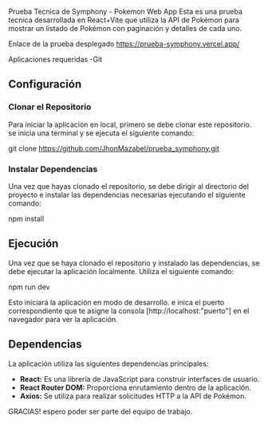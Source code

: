Prueba Tecnica de Symphony - Pokemon Web App
Esta es una prueba tecnica desarrollada en React+Vite que utiliza la API de Pokémon para mostrar un listado de Pokémon con paginación y detalles de cada uno.

Enlace de la prueba desplegado
https://prueba-symphony.vercel.app/

Aplicaciones requeridas
-Git

## Configuración

### Clonar el Repositorio

Para iniciar la aplicación en  local, primero se debe clonar este repositorio. se inicia una terminal y se ejecuta el siguiente comando:

  git clone https://github.com/JhonMazabel/prueba_symphony.git


### Instalar Dependencias

Una vez que hayas clonado el repositorio,  se debe dirigir al directorio del proyecto e instalar las dependencias necesarias ejecutando el siguiente comando:

  npm install

## Ejecución

Una vez que se haya clonado el repositorio y instalado las dependencias, se debe ejecutar la aplicación localmente. Utiliza el siguiente comando:

 npm run dev

Esto iniciará la aplicación en modo de desarrollo. e inica el puerto correspondiente que te asigne la consola [http://localhost:"puerto"] en el navegador para ver la aplicación.

## Dependencias

La aplicación utiliza las siguientes dependencias principales:

- **React:** Es una librería de JavaScript para construir interfaces de usuario.
- **React Router DOM:** Proporciona enrutamiento dentro de la aplicación.
- **Axios:** Se utiliza para realizar solicitudes HTTP a la API de Pokémon.

GRACIAS! espero poder ser parte del equipo  de trabajo. 
